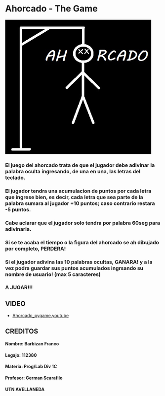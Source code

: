# Ahorcado - The Game

![ahorcado_portada](Imagenes/titulo.jpg)

### El juego del ahorcado trata de que el jugador debe adivinar la palabra oculta ingresando, de una en una, las letras del teclado.
### El jugador tendra una acumulacion de puntos por cada letra que ingrese bien, es decir, cada letra que sea parte de la palabra sumara al jugador +10 puntos; caso contrario restara -5 puntos.
### Cabe aclarar que el jugador solo tendra por palabra 60seg para adivinarla.
### Si se te acaba el tiempo o la figura del ahorcado se ah dibujado por completo, PERDERA!
### Si el jugador adivina las 10 palabras ocultas, GANARA! y a la vez podra guardar sus puntos acumulados ingrsando su nombre de usuario! (max 5 caracteres)
### A JUGAR!!!
## VIDEO
* [Ahorcado_pygame.youtube](https://youtu.be/5Ffsp1WHys8)
## CREDITOS
#### Nombre: Barbizan Franco
#### Legajo: 112380
#### Materia: Prog/Lab Div 1C
#### Profesor: German Scarafilo
#### UTN AVELLANEDA
